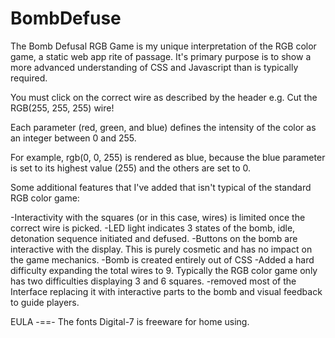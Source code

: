# BombDefuse

The Bomb Defusal RGB Game is my unique interpretation of the RGB color game, a static web app rite of passage. It's primary purpose is to show a more advanced understanding of CSS and Javascript than is typically required.

You must click on the correct wire as described by the header e.g. Cut the RGB(255, 255, 255) wire!

Each parameter (red, green, and blue) defines the intensity of the color as an integer between 0 and 255.

For example, rgb(0, 0, 255) is rendered as blue, because the blue parameter is set to its highest value (255) and the others are set to 0.

Some additional features that I've added that isn't typical of the standard RGB color game:

-Interactivity with the squares (or in this case, wires) is limited once the correct wire is picked.
-LED light indicates 3 states of the bomb, idle, detonation sequence initiated and defused. 
-Buttons on the bomb are interactive with the display. This is purely cosmetic and has no impact on the game mechanics. 
-Bomb is created entirely out of CSS
-Added a hard difficulty expanding the total wires to 9. Typically the RGB color game only has two difficulties displaying 3 and 6 squares.
-removed most of the Interface replacing it with interactive parts to the bomb and visual feedback to guide players.


EULA
-==-
The fonts Digital-7 is freeware for home using.
